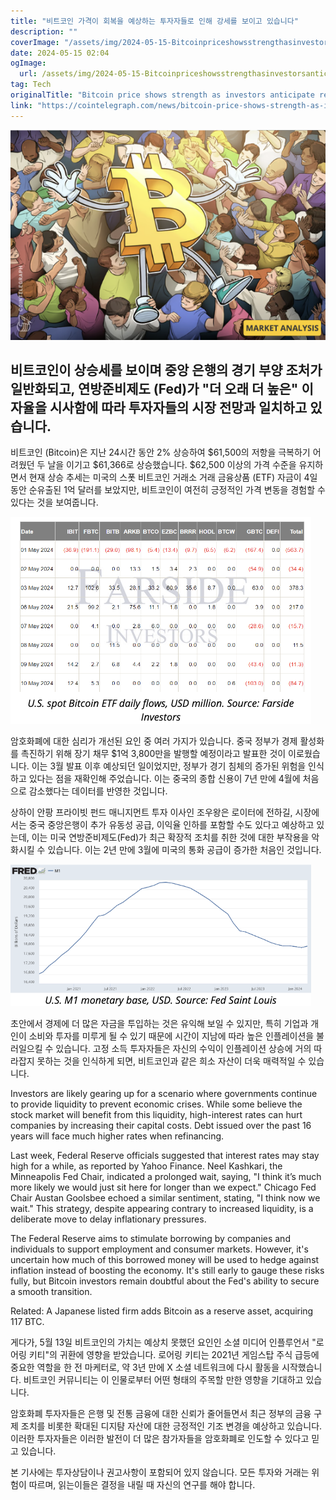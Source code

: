 ```yaml
---
title: "비트코인 가격이 회복을 예상하는 투자자들로 인해 강세를 보이고 있습니다"
description: ""
coverImage: "/assets/img/2024-05-15-Bitcoinpriceshowsstrengthasinvestorsanticipatereturnofmoneyprinting_thumbnail.png"
date: 2024-05-15 02:04
ogImage: 
  url: /assets/img/2024-05-15-Bitcoinpriceshowsstrengthasinvestorsanticipatereturnofmoneyprinting_thumbnail.png
tag: Tech
originalTitle: "Bitcoin price shows strength as investors anticipate return of money printing"
link: "https://cointelegraph.com/news/bitcoin-price-shows-strength-as-investors-anticipate-return-of-money-printing"
---
```



![Bitcoin Price](/assets/img/2024-05-15-Bitcoinpriceshowsstrengthasinvestorsanticipatereturnofmoneyprinting_thumbnail.png)

## 비트코인이 상승세를 보이며 중앙 은행의 경기 부양 조처가 일반화되고, 연방준비제도 (Fed)가 "더 오래 더 높은" 이자율을 시사함에 따라 투자자들의 시장 전망과 일치하고 있습니다.

비트코인 (Bitcoin)은 지난 24시간 동안 2% 상승하여 $61,500의 저항을 극복하기 어려웠던 두 날을 이기고 $61,366로 상승했습니다. $62,500 이상의 가격 수준을 유지하면서 현재 상승 추세는 미국의 스폿 비트코인 거래소 거래 금융상품 (ETF) 자금이 4일 동안 순유출된 1억 달러를 보았지만, 비트코인이 여전히 긍정적인 가격 변동을 경험할 수 있다는 것을 보여줍니다.

![Bitcoin Chart](/assets/img/2024-05-15-Bitcoinpriceshowsstrengthasinvestorsanticipatereturnofmoneyprinting_0.png)



암호화폐에 대한 심리가 개선된 요인 중 여러 가지가 있습니다. 중국 정부가 경제 활성화를 촉진하기 위해 장기 채무 $1억 3,800만을 발행할 예정이라고 발표한 것이 이로웠습니다. 이는 3월 발표 이후 예상되던 일이었지만, 정부가 경기 침체의 증가된 위험을 인식하고 있다는 점을 재확인해 주었습니다. 이는 중국의 종합 신용이 7년 만에 4월에 처음으로 감소했다는 데이터를 반영한 것입니다.

상하이 안팡 프라이빗 펀드 매니지먼트 투자 이사인 조우왕은 로이터에 전하길, 시장에서는 중국 중앙은행이 추가 유동성 공급, 이익율 인하를 포함할 수도 있다고 예상하고 있는데, 이는 미국 연방준비제도(Fed)가 최근 확장적 조치를 취한 것에 대한 부작용을 악화시킬 수 있습니다. 이는 2년 만에 3월에 미국의 통화 공급이 증가한 처음인 것입니다.

![Bitcoin Prices](/assets/img/2024-05-15-Bitcoinpriceshowsstrengthasinvestorsanticipatereturnofmoneyprinting_1.png)

초안에서 경제에 더 많은 자금을 투입하는 것은 유익해 보일 수 있지만, 특히 기업과 개인이 소비와 투자를 미루게 될 수 있기 때문에 시간이 지남에 따라 높은 인플레이션을 불러일으킬 수 있습니다. 고정 소득 투자자들은 자신의 수익이 인플레이션 상승에 거의 따라잡지 못하는 것을 인식하게 되면, 비트코인과 같은 희소 자산이 더욱 매력적일 수 있습니다.



Investors are likely gearing up for a scenario where governments continue to provide liquidity to prevent economic crises. While some believe the stock market will benefit from this liquidity, high-interest rates can hurt companies by increasing their capital costs. Debt issued over the past 16 years will face much higher rates when refinancing.

Last week, Federal Reserve officials suggested that interest rates may stay high for a while, as reported by Yahoo Finance. Neel Kashkari, the Minneapolis Fed Chair, indicated a prolonged wait, saying, "I think it’s much more likely we would just sit here for longer than we expect." Chicago Fed Chair Austan Goolsbee echoed a similar sentiment, stating, "I think now we wait." This strategy, despite appearing contrary to increased liquidity, is a deliberate move to delay inflationary pressures.

The Federal Reserve aims to stimulate borrowing by companies and individuals to support employment and consumer markets. However, it's uncertain how much of this borrowed money will be used to hedge against inflation instead of boosting the economy. It's still early to gauge these risks fully, but Bitcoin investors remain doubtful about the Fed's ability to secure a smooth transition.

Related: A Japanese listed firm adds Bitcoin as a reserve asset, acquiring 117 BTC.



게다가, 5월 13일 비트코인의 가치는 예상치 못했던 요인인 소셜 미디어 인플루언서 "로어링 키티"의 귀환에 영향을 받았습니다. 로어링 키티는 2021년 게임스탑 주식 급등에 중요한 역할을 한 전 마케터로, 약 3년 만에 X 소셜 네트워크에 다시 활동을 시작했습니다. 비트코인 커뮤니티는 이 인물로부터 어떤 형태의 주목할 만한 영향을 기대하고 있습니다.

암호화폐 투자자들은 은행 및 전통 금융에 대한 신뢰가 줄어들면서 최근 정부의 금융 구제 조치를 비롯한 확대된 디지턈 자산에 대한 긍정적인 기조 변경을 예상하고 있습니다. 이러한 투자자들은 이러한 발전이 더 많은 참가자들을 암호화폐로 인도할 수 있다고 믿고 있습니다.

본 기사에는 투자상담이나 권고사항이 포함되어 있지 않습니다. 모든 투자와 거래는 위험이 따르며, 읽는이들은 결정을 내릴 때 자신의 연구를 해야 합니다.